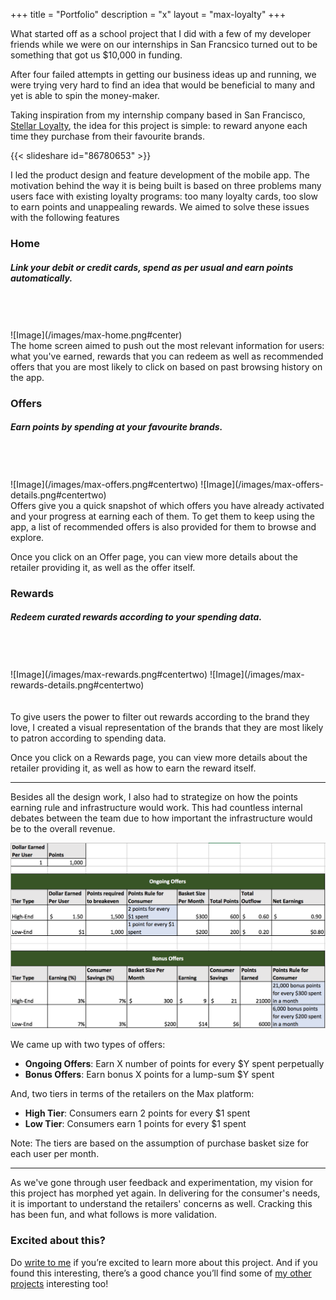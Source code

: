 +++
title = "Portfolio"
description = "x"
layout = "max-loyalty"
+++

What started off as a school project that I did with a few of my developer friends while we were on our internships in San Francsico turned out to be something that got us $10,000 in funding. 

After four failed attempts in getting our business ideas up and running, we were trying very hard to find an idea that would be beneficial to many and yet is able to spin the money-maker. 

Taking inspiration from my internship company based in San Francisco, [Stellar Loyalty](stellarloyalty.com), the idea for this project is simple: to reward anyone each time they purchase from their favourite brands. 
 
{{< slideshare id="86780653" >}}

I led the product design and feature development of the mobile app. The motivation behind the way it is being built is based on three problems many users face with existing loyalty programs: too many loyalty cards, too slow to earn points and unappealing rewards. We aimed to solve these issues with the following features 

### Home
##### Link your debit or credit cards, spend as per usual and earn points automatically. 
<br>
<br>
<br>
![Image](/images/max-home.png#center)
<br>
The home screen aimed to push out the most relevant information for users: what you've earned, rewards that you can redeem as well as recommended offers that you are most likely to click on based on past browsing history on the app.

### Offers
##### Earn points by spending at your favourite brands.
<br>
<br>
<br>
![Image](/images/max-offers.png#centertwo)
![Image](/images/max-offers-details.png#centertwo)
<br>
Offers give you a quick snapshot of which offers you have already activated and your progress at earning each of them. To get them to keep using the app, a list of recommended offers is also provided for them to browse and explore.

Once you click on an Offer page, you can view more details about the retailer providing it, as well as the offer itself.

### Rewards
##### Redeem curated rewards according to your spending data.
<br>
<br>
<br>
![Image](/images/max-rewards.png#centertwo)
![Image](/images/max-rewards-details.png#centertwo)
<br>
<br>
<br>
To give users the power to filter out rewards according to the brand they love, I created a visual representation of the brands that they are most likely to patron according to spending data.

Once you click on a Rewards page, you can view more details about the retailer providing it, as well as how to earn the reward itself.


---


Besides all the design work, I also had to strategize on how the points earning rule and infrastructure would work. This had countless internal debates between the team due to how important the infrastructure would be to the overall revenue.

![Image](/images/max-points.png#center)

We came up with two types of offers: 

* **Ongoing Offers**: Earn X number of points for every $Y spent perpetually
* **Bonus Offers**: Earn bonus X points for a lump-sum $Y spent

And, two tiers in terms of the retailers on the Max platform:
* **High Tier**: Consumers earn 2 points for every $1 spent
* **Low Tier**: Consumers earn 1 points for every $1 spent

Note: The tiers are based on the assumption of purchase basket size for each user per month.


---


As we've gone through user feedback and experimentation, my vision for this project has morphed yet again. In delivering for the consumer's needs, it is important to understand the retailers' concerns as well. Cracking this has been fun, and what follows is more validation.

### **Excited about this?**
Do [write to me](mailto:rafikahMH@gmail.com) if you’re excited to learn more about this project. And if you found this interesting, there’s a good chance you’ll find some of [my other projects](/portfolio) interesting too!
<br>
<br>
<br>